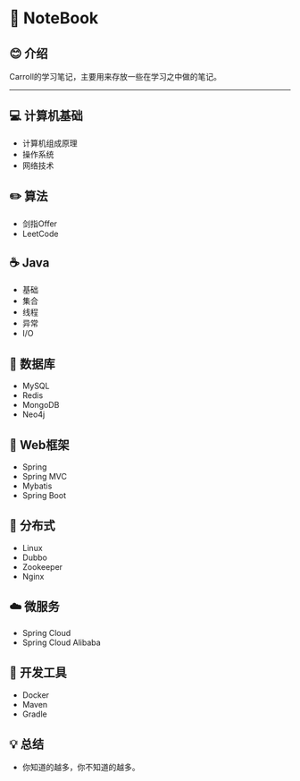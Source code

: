 # 📕 NoteBook

## 😊 介绍

Carroll的学习笔记，主要用来存放一些在学习之中做的笔记。
<br>

----------------

## 💻 计算机基础
* 计算机组成原理
* 操作系统
* 网络技术
## ✏️ 算法
* 剑指Offer
* LeetCode
## ☕️ Java
*  基础
*  集合
*  线程
*  异常
*  I/O
## 💾 数据库
*  MySQL
*  Redis
*  MongoDB
*  Neo4j
## 📝 Web框架
*  Spring
*  Spring MVC
*  Mybatis
*  Spring Boot
## 🎨 分布式
*  Linux
*  Dubbo
*  Zookeeper
*  Nginx
## ☁️ 微服务
*  Spring Cloud
*  Spring Cloud Alibaba
## 🔧 开发工具
*  Docker
*  Maven
*  Gradle
## 💡 总结
- 你知道的越多，你不知道的越多。

